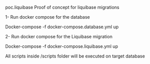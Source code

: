 poc.liquibase
Proof of concept for liquibase migrations

1- Run docker compose for the database

Docker-compose -f docker-compose.database.yml up


2- Run docker compose for the Liquibase migration

Docker-compose -f docker-compose.liquibase.yml up


All scripts inside /scripts folder will be executed on target database
